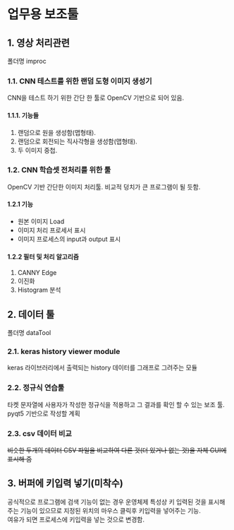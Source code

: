 # 업무용 보조툴

## 1. 영상 처리관련
폴더명 improc

### 1.1. CNN 테스트를 위한 랜덤 도형 이미지 생성기
CNN을 테스트 하기 위한 간단 한 툴로 OpenCV 기반으로 되어 있음.

#### 1.1.1. 기능들
1. 랜덤으로 원을 생성함(맵형태).
1. 랜덤으로 회전되는 직사각형을 생성함(맵형태).
1. 두 이미지 중첩.

### 1.2. CNN 학습셋 전처리를 위한 툴
OpenCV 기반 간단한 이미지 처리툴. 비교적 덩치가 큰 프로그램이 될 듯함.

#### 1.2.1 기능
- 원본 이미지 Load
- 이미지 처리 프로세서 표시
- 이미지 프로세스의 input과 output 표시

#### 1.2.2 필터 및 처리 알고리즘
1. CANNY Edge
1. 이진화
1. Histogram 분석

## 2. 데이터 툴
폴더명 dataTool

### 2.1. keras history viewer module
keras 라이브러리에서 출력되는 history 데이터를 그래프로 그려주는 모듈

### 2.2. 정규식 연습툴
타켓 문자열에 사용자가 작성한 정규식을 적용하고 그 결과를 확인 할 수 있는 보조 툴. pyqt5 기반으로 작성할 계획

### 2.3. csv 데이터 비교
~~비슷한 두개의 데이터 CSV 파일을 비교하여 다른 것(더 있거나 없는 것)을 자체 GUI에 표시해 줌~~

## 3. 버퍼에 키입력 넣기(미착수)
공식적으로 프로그램에 검색 기능이 없는 경우 운영체제 특성상 키 입력된 것을 표시해주는 기능이 있으므로 지정된 위치의 마우스 클릭후 키입력을 넣어주는 기능.  
여유가 되면 프로세스에 키입력을 넣는 것으로 변경함.